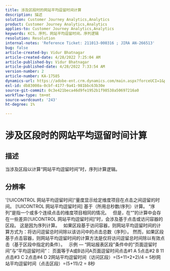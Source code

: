 ```yaml
---
title: 涉及区段时的网站平均逗留时间计算
description: 描述
solution: Customer Journey Analytics,Analytics
product: Customer Journey Analytics,Analytics
applies-to: Customer Journey Analytics,Analytics
keywords: KCS，序列，网站平均逗留时间，序列逻辑
resolution: Resolution
internal-notes: 'Reference Ticket: 211013-000316 ; JIRA AN-266513'
bug: false
article-created-by: Vidur Bhatnagar
article-created-date: 4/28/2022 7:25:04 AM
article-published-by: Vidur Bhatnagar
article-published-date: 4/28/2022 7:33:54 AM
version-number: 2
article-number: KA-17585
dynamics-url: https://adobe-ent.crm.dynamics.com/main.aspx?forceUCI=1&pagetype=entityrecord&etn=knowledgearticle&id=5e824c51-c4c6-ec11-a7b6-0022480a1d64
exl-id: db83000a-0cbf-4177-9a41-981bbc63b30e
source-git-commit: 0c3e421beca46d9fe1952b1f98538a50697216a0
workflow-type: tm+mt
source-wordcount: '243'
ht-degree: 1%

---
```


# 涉及区段时的网站平均逗留时间计算

## 描述

当涉及区段以计算“网站平均逗留时间”时，序列计算逻辑。 

## 分辨率


&#39;[!UICONTROL 网站平均逗留时间]“量度显示给定维度项目在点击之间逗留的时间。 [!UICONTROL 网站平均逗留时间] 基于（所用总秒数/序列）计算。 “序列”是指一个或多个连续点击的维度项目相同的情况。
 
但是，在“”的计算中会存在一些差异[!UICONTROL 网站平均逗留时间]“时，会涉及基于点击或访问容器的区段。 这是因为序列计算。
 
如果区段基于访问容器，则网站平均逗留时间的计算方式为：将访问逗留总时间除以该访问中的点击总数（序列）。
然而，如果区段基于点击容器，则网站平均逗留时间的计算方法是仅将访问逗留总时间除以有效点击（基于区段中指定的条件）。
 
示例 — “网站报表区段”条件中的“页面逗留时间”与“平均逗留时间”： 页面等于A或B访问A页面逗留时间点击#1 A 5点击#2 B 11点击#3 C 2点击#4 D 2网站平均逗留时间（访问区段）=(5+11+2+2)/4 = 5秒网站平均逗留时间（点击区段）=(5+11)/2 = 8秒
